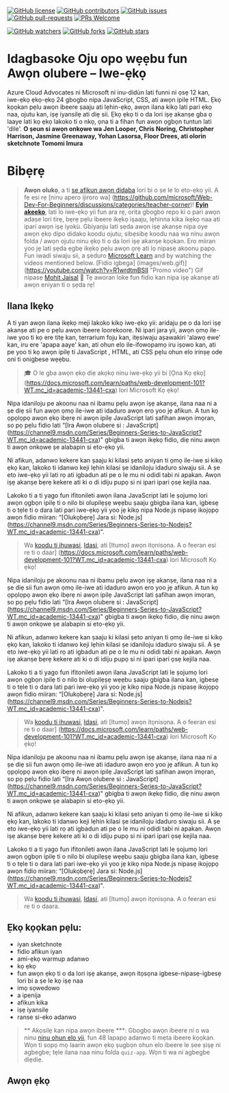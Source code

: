 [![GitHub license](https://img.shields.io/github/license/microsoft/Web-Dev-For-Beginners.svg)](https://github.com/microsoft/Web-Dev-For-Beginners/blob/master/LICENSE)
[![GitHub contributors](https://img.shields.io/github/contributors/microsoft/Web-Dev-For-Beginners.svg)](https://GitHub.com/microsoft/Web-Dev-For-Beginners/graphs/contributors/)
[![GitHub issues](https://img.shields.io/github/issues/microsoft/Web-Dev-For-Beginners.svg)](https://GitHub.com/microsoft/Web-Dev-For-Beginners/issues/)
[![GitHub pull-requests](https://img.shields.io/github/issues-pr/microsoft/Web-Dev-For-Beginners.svg)](https://GitHub.com/microsoft/Web-Dev-For-Beginners/pulls/)
[![PRs Welcome](https://img.shields.io/badge/PRs-welcome-brightgreen.svg?style=flat-square)](http://makeapullrequest.com)

[![GitHub watchers](https://img.shields.io/github/watchers/microsoft/Web-Dev-For-Beginners.svg?style=social&label=Watch&maxAge=2592000)](https://GitHub.com/microsoft/Web-Dev-For-Beginners/watchers/)
[![GitHub forks](https://img.shields.io/github/forks/microsoft/Web-Dev-For-Beginners.svg?style=social&label=Fork&maxAge=2592000)](https://GitHub.com/microsoft/Web-Dev-For-Beginners/network/)
[![GitHub stars](https://img.shields.io/github/stars/microsoft/Web-Dev-For-Beginners.svg?style=social&label=Star&maxAge=2592000)](https://GitHub.com/microsoft/Web-Dev-For-Beginners/stargazers/)
# Idagbasoke Oju opo wẹẹbu fun Awọn olubere – Iwe-ẹkọ
Azure Cloud Advocates ni Microsoft ni inu-didùn lati funni ni ọsẹ 12 kan, iwe-ẹkọ ẹkọ-ẹkọ 24 gbogbo nipa JavaScript, CSS, ati awọn ipilẹ HTML. Ẹkọ kọọkan pẹlu awọn ibeere ṣaaju ati lẹhin-ẹkọ, awọn ilana 
kikọ lati pari ẹkọ naa, ojutu kan, iṣẹ iyansilẹ ati diẹ sii. Ẹkọ ẹkọ ti o da lori iṣẹ akanṣe gba ọ laaye lati kọ ẹkọ lakoko ti o nkọ, ọna ti a fihan fun awọn ọgbọn tuntun lati 'dile'.
**O ṣeun si awọn onkọwe wa Jen Looper, Chris Noring, Christopher Harrison, Jasmine Greenaway, Yohan Lasorsa, Floor Drees, ati olorin sketchnote Tomomi Imura**
# Bibẹrẹ
> **Awọn olukọ**, a ti [se afikun awọn didaba](for-teachers.md) lori bi o ṣe le lo eto-ẹkọ yii. A fẹ esi rẹ [ninu apero ijiroro wa]
(https://github.com/microsoft/Web-Dev-For-Beginners/discussions/categories/teacher-corner)!
> **[Eyin akeeko](https://aka.ms/student-page)**, lati lo iwe-ẹkọ yii fun ara rẹ, orita gbogbo repo ki o pari awọn adaṣe lori tirẹ, bẹrẹ pẹlu ibeere ikẹkọ iṣaaju, lẹhinna kika ikẹkọ naa ati ipari awọn iṣẹ iyokù.
Gbiyanju lati ṣẹda awọn iṣẹ akanṣe nipa oye awọn ẹkọ dipo didakọ koodu ojutu; sibẹsibẹ koodu naa wa ninu awọn folda / awọn ojutu ninu ẹkọ ti o da lori iṣẹ akanṣe kọọkan. Ero miiran yoo jẹ lati ṣẹda ẹgbẹ ikẹkọ 
pẹlu awọn ọrẹ ati lọ nipasẹ akoonu papọ. Fun iwadi siwaju sii, a ṣeduro 
[Microsoft Learn](https://docs.microsoft.com/users/jenlooper-2911/collections/jg2gax8pzd6o81?WT.mc_id=academic-13441-cxa) and by watching the videos mentioned below.
[Fidio igbega] (images/web.gif)](https://youtube.com/watch?v=R1wrdtmBSII "Promo video")
Gif nipasẹ [Mohit Jaisal](https://linkedin.com/in/mohitjaisal)
> 🎥 Tẹ aworan loke fun fidio kan nipa iṣẹ akanṣe ati awọn eniyan ti o ṣẹda rẹ!
## Ilana Ikẹkọ
A ti yan awọn ilana ikẹkọ meji lakoko kikọ iwe-ẹkọ yii: aridaju pe o da lori iṣẹ akanṣe ati pe o pẹlu awọn ibeere loorekoore. Ni ipari jara yii, awọn ọmọ ile-iwe yoo ti kọ ere titẹ kan, terrarium foju kan, 
itẹsiwaju aṣawakiri 'alawọ ewe' kan, iru ere 'apapa aaye' kan, ati ohun elo ile-ifowopamọ iru iṣowo kan, ati pe yoo ti kọ awọn ipilẹ ti JavaScript , HTML, ati CSS pẹlu ohun elo irinṣẹ ode oni ti onigbese wẹẹbu. 
> 🎓 O le gba awọn ẹkọ diẹ akọkọ ninu iwe-ẹkọ yii bi [Ọna Kọ ẹkọ]
(https://docs.microsoft.com/learn/paths/web-development-101?WT.mc_id=academic-13441-cxa) lori Microsoft Kọ ẹkọ!

Nipa idaniloju pe akoonu naa ni ibamu pẹlu awọn iṣẹ akanṣe, ilana naa ni a ṣe diẹ sii fun awọn ọmọ ile-iwe ati idaduro awọn ero yoo jẹ afikun. A tun kọ ọpọlọpọ awọn ẹkọ ibẹrẹ ni awọn ipilẹ JavaScript lati ṣafihan awọn imọran, so pọ pẹlu fidio lati “[Ira Awọn olubere si : JavaScript]
(https://channel9.msdn.com/Series/Beginners-Series-to-JavaScript?WT.mc_id=academic-13441-cxa)" gbigba ti awọn ikẹkọ fidio, diẹ ninu awọn ti awọn onkọwe ṣe alabapin si eto-ẹkọ yii.

Ni afikun, adanwo kekere kan ṣaaju ki kilasi ṣeto aniyan ti ọmọ ile-iwe si kikọ ẹkọ kan, lakoko ti idanwo keji lẹhin kilasi ṣe idaniloju idaduro siwaju sii. A ṣe eto iwe-ẹkọ yii lati rọ ati igbadun ati pe o le mu ni odidi tabi ni apakan. Awọn iṣẹ akanṣe bẹrẹ kekere ati ki o di idiju pupọ si ni ipari ipari ọsẹ kejila naa.

Lakoko ti a ti yago fun ifitonileti awọn ilana JavaScript lati le ṣojumọ lori awọn ọgbọn ipilẹ ti o nilo bi olupilẹṣẹ wẹẹbu ṣaaju gbigba ilana kan, igbesẹ ti o tẹle ti o dara lati pari iwe-ẹkọ yii yoo jẹ kikọ nipa Node.js nipasẹ ikojọpọ awọn fidio miiran: “[Olukọbẹrẹ] Jara si: Node.js]
(https://channel9.msdn.com/Series/Beginners-Series-to-Nodejs?WT.mc_id=academic-13441-cxa)".
> Wa [koodu ti ihuwasi](CODE_OF_CONDUCT.md),
[Idasi](CONTRIBUTING.md), ati [Itumọ] awọn itọnisọna. A o feeran esi re ti o daar]
(https://docs.microsoft.com/learn/paths/web-development-101?WT.mc_id=academic-13441-cxa) lori Microsoft Kọ ẹkọ!

Nipa idaniloju pe akoonu naa ni ibamu pẹlu awọn iṣẹ akanṣe, ilana naa ni a ṣe diẹ sii fun awọn ọmọ ile-iwe ati idaduro awọn ero yoo jẹ afikun. A tun kọ ọpọlọpọ awọn ẹkọ ibẹrẹ ni awọn ipilẹ JavaScript lati ṣafihan awọn imọran, so pọ pẹlu fidio lati “[Ira Awọn olubere si : JavaScript]
(https://channel9.msdn.com/Series/Beginners-Series-to-JavaScript?WT.mc_id=academic-13441-cxa)" gbigba ti awọn ikẹkọ fidio, diẹ ninu awọn ti awọn onkọwe ṣe alabapin si eto-ẹkọ yii.

Ni afikun, adanwo kekere kan ṣaaju ki kilasi ṣeto aniyan ti ọmọ ile-iwe si kikọ ẹkọ kan, lakoko ti idanwo keji lẹhin kilasi ṣe idaniloju idaduro siwaju sii. A ṣe eto iwe-ẹkọ yii lati rọ ati igbadun ati pe o le mu ni odidi tabi ni apakan. Awọn iṣẹ akanṣe bẹrẹ kekere ati ki o di idiju pupọ si ni ipari ipari ọsẹ kejila naa.

Lakoko ti a ti yago fun ifitonileti awọn ilana JavaScript lati le ṣojumọ lori awọn ọgbọn ipilẹ ti o nilo bi olupilẹṣẹ wẹẹbu ṣaaju gbigba ilana kan, igbesẹ ti o tẹle ti o dara lati pari iwe-ẹkọ yii yoo jẹ kikọ nipa Node.js nipasẹ ikojọpọ awọn fidio miiran: “[Olukọbẹrẹ] Jara si: Node.js]
(https://channel9.msdn.com/Series/Beginners-Series-to-Nodejs?WT.mc_id=academic-13441-cxa)".
> Wa [koodu ti ihuwasi](CODE_OF_CONDUCT.md),
[Idasi](CONTRIBUTING.md), ati [Itumọ] awọn itọnisọna. A o feeran esi re ti o daar]
(https://docs.microsoft.com/learn/paths/web-development-101?WT.mc_id=academic-13441-cxa) lori Microsoft Kọ ẹkọ!

Nipa idaniloju pe akoonu naa ni ibamu pẹlu awọn iṣẹ akanṣe, ilana naa ni a ṣe diẹ sii fun awọn ọmọ ile-iwe ati idaduro awọn ero yoo jẹ afikun. A tun kọ ọpọlọpọ awọn ẹkọ ibẹrẹ ni awọn ipilẹ JavaScript lati ṣafihan awọn imọran, so pọ pẹlu fidio lati “[Ira Awọn olubere si : JavaScript]
(https://channel9.msdn.com/Series/Beginners-Series-to-JavaScript?WT.mc_id=academic-13441-cxa)" gbigba ti awọn ikẹkọ fidio, diẹ ninu awọn ti awọn onkọwe ṣe alabapin si eto-ẹkọ yii.

Ni afikun, adanwo kekere kan ṣaaju ki kilasi ṣeto aniyan ti ọmọ ile-iwe si kikọ ẹkọ kan, lakoko ti idanwo keji lẹhin kilasi ṣe idaniloju idaduro siwaju sii. A ṣe eto iwe-ẹkọ yii lati rọ ati igbadun ati pe o le mu ni odidi tabi ni apakan. Awọn iṣẹ akanṣe bẹrẹ kekere ati ki o di idiju pupọ si ni ipari ipari ọsẹ kejila naa.

Lakoko ti a ti yago fun ifitonileti awọn ilana JavaScript lati le ṣojumọ lori awọn ọgbọn ipilẹ ti o nilo bi olupilẹṣẹ wẹẹbu ṣaaju gbigba ilana kan, igbesẹ ti o tẹle ti o dara lati pari iwe-ẹkọ yii yoo jẹ kikọ nipa Node.js nipasẹ ikojọpọ awọn fidio miiran: “[Olukọbẹrẹ] Jara si: Node.js]
(https://channel9.msdn.com/Series/Beginners-Series-to-Nodejs?WT.mc_id=academic-13441-cxa)".
> Wa [koodu ti ihuwasi](CODE_OF_CONDUCT.md),
[Idasi](CONTRIBUTING.md), ati [Itumọ] awọn itọnisọna. A o feeran esi re ti o daara.

## Ẹkọ kọọkan pẹlu:

- iyan sketchnote
- fidio afikun iyan
- ami-ẹkọ warmup adanwo
- kọ ẹkọ
- fun awọn ẹkọ ti o da lori iṣẹ akanṣe, awọn itọsọna igbese-nipasẹ-igbesẹ lori bi a ṣe le kọ iṣẹ naa
- imọ sọwedowo
- a ipenija
- afikun kika
- iṣẹ iyansilẹ
- ranse si-eko adanwo

> ** Akọsilẹ kan nipa awọn ibeere ***: Gbogbo awọn ibeere ni o wa ninu [ninu ohun elo yii](https://happy-mud-02d95f10f.azurestaticapps.net/), fun 48 lapapọ adanwo ti mẹta ibeere kọọkan. Wọn ti sopọ mọ laarin awọn ẹkọ ṣugbọn ohun elo ibeere le ṣee ṣiṣẹ ni agbegbe; tẹle ilana naa ninu folda `quiz-app`. Wọn ti wa ni agbegbe diẹdiẹ.

## Awọn ẹkọ
